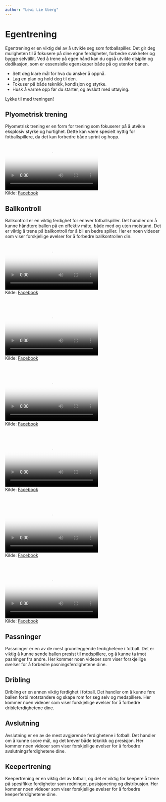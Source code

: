 ```yaml
---
author: "Lewi Lie Uberg"
---
```


# Egentrening

Egentrening er en viktig del av å utvikle seg som fotballspiller. Det gir deg muligheten til å fokusere på dine egne ferdigheter, forbedre svakheter og bygge selvtillit. Ved å trene på egen hånd kan du også utvikle disiplin og dedikasjon, som er essensielle egenskaper både på og utenfor banen.

- Sett deg klare mål for hva du ønsker å oppnå.
- Lag en plan og hold deg til den.
- Fokuser på både teknikk, kondisjon og styrke.
- Husk å varme opp før du starter, og avslutt med uttøying.

Lykke til med treningen!

## Plyometrisk trening

Plyometrisk trening er en form for trening som fokuserer på å utvikle eksplosiv styrke og hurtighet. Dette kan være spesielt nyttig for fotballspillere, da det kan forbedre både sprint og hopp.

<video controls width="300" poster="https://github.com/lewiuberg/muil-fotball/blob/master/docs/assets/img/plyometrisk/plyometrisk-1.png?raw=true" style="margin-bottom: 0;">
   <source src="https://github.com/lewiuberg/muil-fotball/blob/master/docs/assets/videos/plyometrisk/plyometrisk-1.mp4?raw=true" type="video/mp4">
  Din nettleser støtter dessverre ikke videoavspilling.
</video>
<p style="margin: 0;">Kilde: <a href="https://www.facebook.com/reel/1684568292434902" target="_blank">Facebook</a></p>

## Ballkontroll

Ballkontroll er en viktig ferdighet for enhver fotballspiller. Det handler om å kunne håndtere ballen på en effektiv måte, både med og uten motstand.
Det er viktig å trene på ballkontroll for å bli en bedre spiller. Her er noen videoer som viser forskjellige øvelser for å forbedre ballkontrollen din.

<video controls width="300" poster="https://github.com/lewiuberg/muil-fotball/blob/master/docs/assets/img/ballkontroll/ballkontroll-1.png?raw=true" style="margin-bottom: 0;">
   <source src="https://github.com/lewiuberg/muil-fotball/blob/master/docs/assets/videos/ballkontroll/ballkontroll-1.mp4?raw=true" type="video/mp4">
  Din nettleser støtter dessverre ikke videoavspilling.
</video>
<p style="margin: 0;">Kilde: <a href="https://www.facebook.com/reel/627862289922698" target="_blank">Facebook</a></p>

&nbsp;&nbsp;&nbsp;&nbsp;&nbsp;&nbsp;

<video controls width="300" poster="https://github.com/lewiuberg/muil-fotball/blob/master/docs/assets/img/ballkontroll/ballkontroll-2.png?raw=true" style="margin-bottom: 0;">
   <source src="https://github.com/lewiuberg/muil-fotball/blob/master/docs/assets/videos/ballkontroll/ballkontroll-2.mp4?raw=true" type="video/mp4">
  Din nettleser støtter dessverre ikke videoavspilling.
</video>
<p style="margin: 0;">Kilde: <a href="https://www.facebook.com/reel/973259714959151" target="_blank">Facebook</a></p>

&nbsp;&nbsp;&nbsp;&nbsp;&nbsp;&nbsp;

<video controls width="300" poster="https://github.com/lewiuberg/muil-fotball/blob/master/docs/assets/img/ballkontroll/ballkontroll-3.png?raw=true" style="margin-bottom: 0;">
   <source src="https://github.com/lewiuberg/muil-fotball/blob/master/docs/assets/videos/ballkontroll/ballkontroll-3.mp4?raw=true" type="video/mp4">
  Din nettleser støtter dessverre ikke videoavspilling.
</video>
<p style="margin: 0;">Kilde: <a href="https://www.facebook.com/reel/1625209828383858" target="_blank">Facebook</a></p>

&nbsp;&nbsp;&nbsp;&nbsp;&nbsp;&nbsp;

<video controls width="300" poster="https://github.com/lewiuberg/muil-fotball/blob/master/docs/assets/img/ballkontroll/ballkontroll-4.png?raw=true" style="margin-bottom: 0;">
   <source src="https://github.com/lewiuberg/muil-fotball/blob/master/docs/assets/videos/ballkontroll/ballkontroll-4.mp4?raw=true" type="video/mp4">
  Din nettleser støtter dessverre ikke videoavspilling.
</video>
<p style="margin: 0;">Kilde: <a href="https://www.facebook.com/reel/1573913949960909" target="_blank">Facebook</a></p>

&nbsp;&nbsp;&nbsp;&nbsp;&nbsp;&nbsp;

<video controls width="300" poster="https://github.com/lewiuberg/muil-fotball/blob/master/docs/assets/img/ballkontroll/ballkontroll-5.png?raw=true" style="margin-bottom: 0;">
   <source src="https://github.com/lewiuberg/muil-fotball/blob/master/docs/assets/videos/ballkontroll/ballkontroll-5.mp4?raw=true" type="video/mp4">
  Din nettleser støtter dessverre ikke videoavspilling.
</video>
<p style="margin: 0;">Kilde: <a href="https://www.facebook.com/reel/1161947338577807" target="_blank">Facebook</a></p>

&nbsp;&nbsp;&nbsp;&nbsp;&nbsp;&nbsp;

<video controls width="300" poster="https://github.com/lewiuberg/muil-fotball/blob/master/docs/assets/img/ballkontroll/ballkontroll-6.png?raw=true" style="margin-bottom: 0;">
   <source src="https://github.com/lewiuberg/muil-fotball/blob/master/docs/assets/videos/ballkontroll/ballkontroll-6.mp4?raw=true" type="video/mp4">
  Din nettleser støtter dessverre ikke videoavspilling.
</video>
<p style="margin: 0;">Kilde: <a href="https://www.facebook.com/reel/9413257655427084" target="_blank">Facebook</a></p>

## Passninger

Passninger er en av de mest grunnleggende ferdighetene i fotball. Det er viktig å kunne sende ballen presist til medspillere, og å kunne ta imot pasninger fra andre.
Her kommer noen videoer som viser forskjellige øvelser for å forbedre pasningsferdighetene dine.

## Dribling

Dribling er en annen viktig ferdighet i fotball. Det handler om å kunne føre ballen forbi motstandere og skape rom for seg selv og medspillere.
Her kommer noen videoer som viser forskjellige øvelser for å forbedre dribleferdighetene dine.

## Avslutning

Avslutning er en av de mest avgjørende ferdighetene i fotball. Det handler om å kunne score mål, og det krever både teknikk og presisjon.
Her kommer noen videoer som viser forskjellige øvelser for å forbedre avslutningsferdighetene dine.

## Keepertrening

Keepertrening er en viktig del av fotball, og det er viktig for keepere å trene på spesifikke ferdigheter som redninger, posisjonering og distribusjon.
Her kommer noen videoer som viser forskjellige øvelser for å forbedre keeperferdighetene dine.
